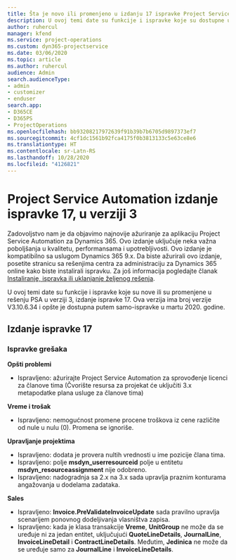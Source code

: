 ```yaml
---
title: Šta je novo ili promenjeno u izdanju 17 ispravke Project Service Automation verzije 3
description: U ovoj temi date su funkcije i ispravke koje su dostupne u izdanju 17 ispravke za Project Service Automation verzije 3.
author: ruhercul
manager: kfend
ms.service: project-operations
ms.custom: dyn365-projectservice
ms.date: 03/06/2020
ms.topic: article
ms.author: ruhercul
audience: Admin
search.audienceType:
- admin
- customizer
- enduser
search.app:
- D365CE
- D365PS
- ProjectOperations
ms.openlocfilehash: bb93208217972639f91b39b7b6705d9897373ef7
ms.sourcegitcommit: 4cf1dc1561b92fca4175f0b3813133c5e63ce8e6
ms.translationtype: HT
ms.contentlocale: sr-Latn-RS
ms.lasthandoff: 10/28/2020
ms.locfileid: "4126821"
---
```

# <a name="project-service-automation-update-release-17-v3"></a>Project Service Automation izdanje ispravke 17, u verziji 3

Zadovoljstvo nam je da objavimo najnovije ažuriranje za aplikaciju Project Service Automation za Dynamics 365. Ovo izdanje uključuje neka važna poboljšanja u kvalitetu, performansama i upotrebljivosti.  Ovo izdanje je kompatibilno sa uslugom Dynamics 365 9.x. Da biste ažurirali ovo izdanje, posetite stranicu sa rešenjima centra za administraciju za Dynamics 365 online kako biste instalirali ispravku. Za još informacija pogledajte članak [Instaliranje, ispravka ili uklanjanje željenog rešenja](https://docs.microsoft.com/power-platform/admin/install-remove-preferred-solution).

U ovoj temi date su funkcije i ispravke koje su nove ili su promenjene u rešenju PSA u verziji 3, izdanje ispravke 17. Ova verzija ima broj verzije V3.10.6.34 i opšte je dostupna putem samo-ispravke u martu 2020. godine.


## <a name="update-release-17"></a>Izdanje ispravke 17

### <a name="bug-fixes"></a>Ispravke grešaka

**Opšti problemi**

- Ispravljeno: ažurirajte Project Service Automation za sprovođenje licenci za članove tima (Čvorište resursa za projekat će uključiti 3.x metapodatke plana usluge za članove tima)
 
**Vreme i trošak**

- Ispravljeno: nemogućnost promene procene troškova iz cene različite od nule u nulu (0). Promena se ignoriše.

**Upravljanje projektima**

- Ispravljeno: dodata je provera nultih vrednosti u ime pozicije člana tima.
- Ispravljeno: polje **msdyn_userresourceid** polje u entitetu **msdyn_resourceassignment** nije odobreno.
- Ispravljeno: nadogradnja sa 2.x na 3.x sada upravlja praznim konturama angažovanja u dodelama zadataka.

**Sales**

- Ispravljeno: **Invoice.PreValidateInvoiceUpdate** sada pravilno upravlja scenarijem ponovnog dodeljivanja vlasništva zapisa.
- Ispravljeno: kada je klasa transakcije **Vreme**, **UnitGroup** ne može da se uređuje ni za jedan entitet, uključujući **QuoteLineDetails**, **JournalLine**, **InvoiceLineDetail** i **ContractLineDetails**. Međutim, **Jedinica** ne može da se uređuje samo za **JournalLine** i **InvoiceLineDetails**.



